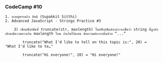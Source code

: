 ### CodeCamp #10
    1. นายสุพรรคกิจ สิทธิ (Supakkit Sitthi)
    2. Advanced JavaScript - Strings Practice #3

        3) เขียนฟังก์ชันที่ truncate(str, maxlength) โดยฟังก์ชันดังกล่าวจะเช็คว่า string ที่ถูกส่งเข้ามามีความยาวเกิน maxlength ไหม ถ้าเกินให้แทน ข้อความต่อจากนั้นด้วย “...”

            truncate("What I'd like to tell on this topic is:", 20) = "What I'd like to te…"

            truncate("Hi everyone!", 20) = "Hi everyone!"